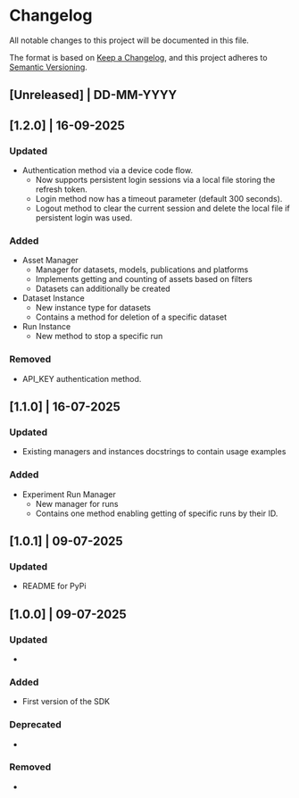 # Changelog
All notable changes to this project will be documented in this file.

The format is based on [Keep a Changelog](https://keepachangelog.com/en/1.0.0/),
and this project adheres to [Semantic Versioning](https://semver.org/spec/v2.0.0.html).

## [Unreleased] | DD-MM-YYYY

## [1.2.0] | 16-09-2025

### Updated
* Authentication method via a device code flow.
  * Now supports persistent login sessions via a local file storing the refresh token.
  * Login method now has a timeout parameter (default 300 seconds).
  * Logout method to clear the current session and delete the local file if persistent login was used.

### Added
* Asset Manager
  * Manager for datasets, models, publications and platforms
  * Implements getting and counting of assets based on filters
  * Datasets can additionally be created
* Dataset Instance
  * New instance type for datasets
  * Contains a method for deletion of a specific dataset
* Run Instance
  * New method to stop a specific run

### Removed
* API_KEY authentication method.

## [1.1.0] | 16-07-2025

### Updated
* Existing managers and instances docstrings to contain usage examples

### Added
* Experiment Run Manager
  * New manager for runs
  * Contains one method enabling getting of specific runs by their ID.

## [1.0.1] | 09-07-2025

### Updated
* README for PyPi

## [1.0.0] | 09-07-2025

### Updated
*

### Added
* First version of the SDK

### Deprecated
*

### Removed
*
